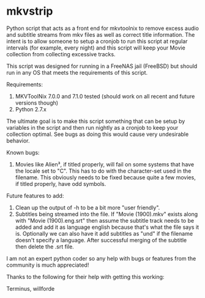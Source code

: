 mkvstrip
========

Python script that acts as a front end for mkvtoolnix to remove excess audio and subtitle streams from mkv files as well as correct title information. The intent is to allow someone to setup a cronjob to run this script at regular intervals (for example, every night) and this script will keep your Movie collection from collecting excessive tracks.

This script was designed for running in a FreeNAS jail (FreeBSD) but should run in any OS that meets the requirements of this script.

Requirements:

1.  MKVToolNix 7.0.0 and 7.1.0 tested (should work on all recent and future versions though)
2.  Python 2.7.x

The ultimate goal is to make this script something that can be setup by variables in the script and then run nightly as a cronjob to keep your collection optimal.  See bugs as doing this would cause very undesirable behavior.

Known bugs:

1.  Movies like Alien³, if titled properly, will fail on some systems that have the locale set to "C". This has to do with the character-set used in the filename.  This obviously needs to be fixed because quite a few movies, if titled properly, have odd symbols.

Future features to add:

1.  Clean up the output of -h to be a bit more "user friendly".
2.  Subtitles being streamed into the file.  If "Movie (1900).mkv" exists along with "Movie (1900).eng.srt" then assume the subtitle track needs to be added and add it as language english because that's what the file says it is.  Optionally we can also have it add subtitles as "und" if the filename doesn't specify a language.  After successful merging of the subtitle then delete the .srt file.

I am not an expert python coder so any help with bugs or features from the community is much appreciated!

Thanks to the following for their help with getting this working:

Terminus, willforde